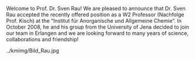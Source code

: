 Welcome  to Prof. Dr. Sven Rau! We are pleased to announce that Dr. Sven Rau accepted  the recently offered position as a W2 Professor (Nachfolge Prof. Kisch) at the “Institut  für Anorganische und Allgemeine Chemie”. In October 2008, he and his group from the University of Jena  decided to join our team in Erlangen  and we are looking forward to many years of science, collaborations and  friendship!

../kmimg/Bild_Rau.jpg